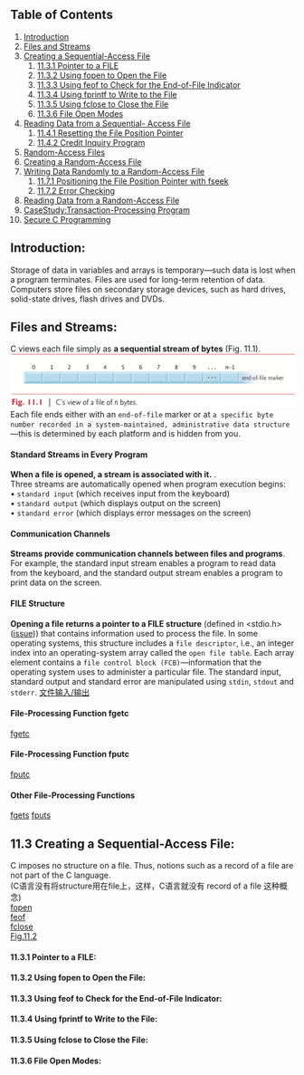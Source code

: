## <a name='contents'>Table of Contents</a>

1. [Introduction](#11.1)
1. [Files and Streams](#11.2)
1. [Creating a Sequential-Access File](#11.3)
   1. [11.3.1 Pointer to a FILE](#11.)
   1. [11.3.2 Using fopen to Open the File](#11.)
   1. [11.3.3 Using feof to Check for the End-of-File Indicator](#11.)
   1. [11.3.4 Using fprintf to Write to the File](#11.)
   1. [11.3.5 Using fclose to Close the File](#11.)
   1. [11.3.6 File Open Modes](#11.)
1. [Reading Data from a Sequential- Access File](#11.4)
   1. [11.4.1 Resetting the File Position Pointer](#11.4.1)
   1. [11.4.2 Credit Inquiry Program](#11.4.2)
1. [Random-Access Files](#11.5)
1. [Creating a Random-Access File](#11.6)
1. [Writing Data Randomly to a Random-Access File](#11.7)
   1. [11.7.1 Positioning the File Position Pointer with fseek](#11.7.1)
   1. [11.7.2 Error Checking](#11.7.2)
1. [Reading Data from a Random-Access File](#11.8)
1. [CaseStudy:Transaction-Processing Program](#11.9)
1. [Secure C Programming](#11.10)
## <a name='11.1'> Introduction:</a>
Storage of data in variables and arrays is temporary—such data is lost when a program terminates. 
Files are used for long-term retention of data. 
Computers store files on secondary storage devices, such as hard drives, solid-state drives, flash drives and DVDs.

## <a name='11.2'> Files and Streams:</a>
C views each file simply as **a sequential stream of bytes** (Fig. 11.1).   
![Fig.11.1](https://github.com/saint-shaka/C/blob/master/CHowToProgram8thNotes/images/11/Fig.%2011.1.png)
Each file ends either with an `end-of-file` marker or at `a specific byte number recorded in a system-maintained, administrative data structure`—this is determined by each platform and is hidden from you.
#### Standard Streams in Every Program 
**When a file is opened, a stream is associated with it.** .    
Three streams are automatically opened when program execution begins:  
• `standard input` (which receives input from the keyboard)     
• `standard output` (which displays output on the screen)    
• `standard error` (which displays error messages on the screen)    
#### Communication Channels 
**Streams provide communication channels between files and programs**.   
For example, the standard input stream enables a program to read data from the keyboard, and the standard output stream enables a program to print data on the screen.  
#### FILE Structure
**Opening a file returns a pointer to a FILE structure** (defined in <stdio.h>([issue](https://github.com/saint-shaka/C/issues/1))) that contains information used to process the file. 
In some operating systems, this structure includes a `file descriptor`, i.e., an integer index into an operating-system array called the `open file table`. 
Each array element contains a `file control block (FCB)`—information that the operating system uses to administer a particular file. The standard input, standard output and standard error are manipulated using `stdin`, `stdout` and `stderr`. [文件输入/输出](https://zh.cppreference.com/w/c/io)

#### File-Processing Function fgetc
[fgetc](https://en.cppreference.com/w/c/io/fgetc)
#### File-Processing Function fputc
[fputc](https://en.cppreference.com/w/c/io/fputc)
#### Other File-Processing Functions
[fgets](https://en.cppreference.com/w/c/io/fgets)
[fputs](https://en.cppreference.com/w/c/io/fputs)
## <a name='11.3'> 11.3 Creating a Sequential-Access File:</a>
C imposes no structure on a file. Thus, notions such as a record of a file are not part of the C language.   
(C语言没有将structure用在file上，这样，C语言就没有 record of a file 这种概念)  
[fopen](https://zh.cppreference.com/w/c/io/fopen)  
[feof](https://zh.cppreference.com/w/c/io/feof)  
[fclose](https://zh.cppreference.com/w/c/io/fclose)  
[Fig.11.2](https://github.com/saint-shaka/C/blob/master/CHowToProgram8thNotes/examples/ch11/fig11_02.c)  
#### <a name='11.3.1'> 11.3.1 Pointer to a FILE:</a>
#### <a name='11.3.2'> 11.3.2 Using fopen to Open the File:</a>
#### <a name='11.3.3'> 11.3.3 Using feof to Check for the End-of-File Indicator:</a>
#### <a name='11.3.4'> 11.3.4 Using fprintf to Write to the File:</a>
#### <a name='11.3.5'> 11.3.5 Using fclose to Close the File:</a>
#### <a name='11.3.6'> 11.3.6 File Open Modes:</a>
